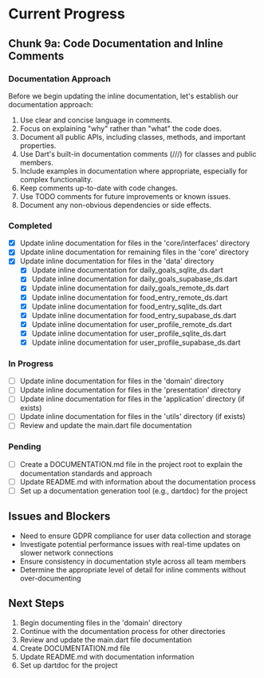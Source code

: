 # Current Progress

## Chunk 9a: Code Documentation and Inline Comments

### Documentation Approach
Before we begin updating the inline documentation, let's establish our documentation approach:

1. Use clear and concise language in comments.
2. Focus on explaining "why" rather than "what" the code does.
3. Document all public APIs, including classes, methods, and important properties.
4. Use Dart's built-in documentation comments (///) for classes and public members.
5. Include examples in documentation where appropriate, especially for complex functionality.
6. Keep comments up-to-date with code changes.
7. Use TODO comments for future improvements or known issues.
8. Document any non-obvious dependencies or side effects.

### Completed
- [x] Update inline documentation for files in the 'core/interfaces' directory
- [x] Update inline documentation for remaining files in the 'core' directory
- [x] Update inline documentation for files in the 'data' directory
  - [x] Update inline documentation for daily_goals_sqlite_ds.dart
  - [x] Update inline documentation for daily_goals_supabase_ds.dart
  - [x] Update inline documentation for daily_goals_remote_ds.dart
  - [x] Update inline documentation for food_entry_remote_ds.dart
  - [x] Update inline documentation for food_entry_sqlite_ds.dart
  - [x] Update inline documentation for food_entry_supabase_ds.dart
  - [x] Update inline documentation for user_profile_remote_ds.dart
  - [x] Update inline documentation for user_profile_sqlite_ds.dart
  - [x] Update inline documentation for user_profile_supabase_ds.dart

### In Progress
- [ ] Update inline documentation for files in the 'domain' directory
- [ ] Update inline documentation for files in the 'presentation' directory
- [ ] Update inline documentation for files in the 'application' directory (if exists)
- [ ] Update inline documentation for files in the 'utils' directory (if exists)
- [ ] Review and update the main.dart file documentation

### Pending
- [ ] Create a DOCUMENTATION.md file in the project root to explain the documentation standards and approach
- [ ] Update README.md with information about the documentation process
- [ ] Set up a documentation generation tool (e.g., dartdoc) for the project

## Issues and Blockers
- Need to ensure GDPR compliance for user data collection and storage
- Investigate potential performance issues with real-time updates on slower network connections
- Ensure consistency in documentation style across all team members
- Determine the appropriate level of detail for inline comments without over-documenting

## Next Steps
1. Begin documenting files in the 'domain' directory
2. Continue with the documentation process for other directories
3. Review and update the main.dart file documentation
4. Create DOCUMENTATION.md file
5. Update README.md with documentation information
6. Set up dartdoc for the project